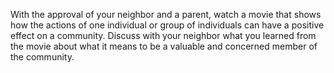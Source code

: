 With the approval of your neighbor and a parent, watch a movie that shows how the actions of one individual or group of individuals can have a positive effect on a community. Discuss with your neighbor what you learned from the movie about what it means to be a valuable and concerned member of the community.
